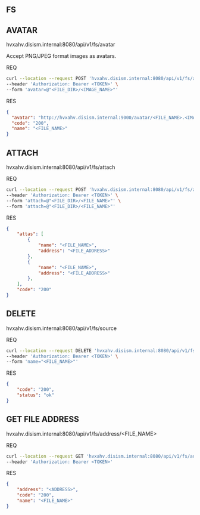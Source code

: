 ## FS 

## AVATAR
hvxahv.disism.internal:8080/api/v1/fs/avatar

Accept PNG/JPEG format images as avatars.

REQ
```bash
curl --location --request POST 'hvxahv.disism.internal:8080/api/v1/fs/avatar' \
--header 'Authorization: Bearer <TOKEN>' \
--form 'avatar=@"<FILE_DIR>/<IMAGE_NAME>"'
```
RES
```json
{
  "avatar": "http://hvxahv.disism.internal:9000/avatar/<FILE_NAME>.<IMAGE>",
  "code": "200",
  "name": "<FILE_NAME>"
}
```

## ATTACH
hvxahv.disism.internal:8080/api/v1/fs/attach

REQ
```bash
curl --location --request POST 'hvxahv.disism.internal:8080/api/v1/fs/attach' \
--header 'Authorization: Bearer <TOKEN>' \
--form 'attach=@"<FILE_DIR>/<FILE_NAME>"' \
--form 'attach=@"<FILE_DIR>/<FILE_NAME>"'
```
RES
```json
{
    "attas": [
        {
            "name": "<FILE_NAME>",
            "address": "<FILE_ADDRESS>"
        },
        {
            "name": "<FILE_NAME>",
            "address": "<FILE_ADDRESS>"
        },
    ],
    "code": "200"
}
```
## DELETE
hvxahv.disism.internal:8080/api/v1/fs/source

REQ
```bash
curl --location --request DELETE 'hvxahv.disism.internal:8080/api/v1/fs/source' \
--header 'Authorization: Bearer <TOKEN>' \
--form 'name="<FILE_NAME>"'
```
RES
```json
{
    "code": "200",
    "status": "ok"
}
```

## GET FILE ADDRESS
hvxahv.disism.internal:8080/api/v1/fs/address/<FILE_NAME>

REQ
```bash
curl --location --request GET 'hvxahv.disism.internal:8080/api/v1/fs/address/<FILE_NAME>' \
--header 'Authorization: Bearer <TOKEN>'
```
RES
```json
{
    "address": "<ADDRESS>",
    "code": "200",
    "name": "<FILE_NAME>"
}
```